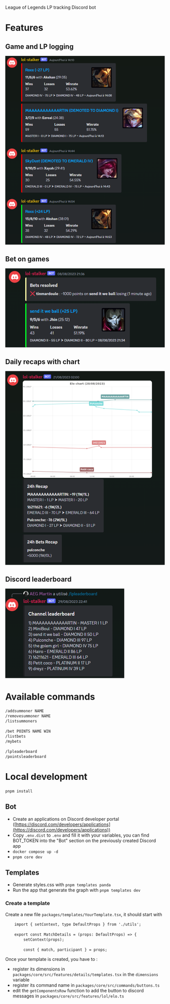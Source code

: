 League of Legends LP tracking Discord bot

# Features

## Game and LP logging

![Alt text](images/LPDifference.png)

## Bet on games

![Alt text](images/bets.png)

## Daily recaps with chart

![Alt text](images/recap.png)

## Discord leaderboard

![Alt text](images/lpleaderboard.png)

# Available commands

```
/addsummoner NAME
/removesummoner NAME
/listsummoners

/bet POINTS NAME WIN
/listbets
/mybets

/lpleaderboard
/pointsleaderboard
```

# Local development

`pnpm install`

## Bot

-   Create an applications on Discord developer portal ([https://discord.com/developers/applications](https://discord.com/developers/applications))
-   Copy `.env.dist` to `.env` and fill it with your variables, you can find BOT_TOKEN into the "Bot" section on the previously created Discord app
-   `docker compose up -d`
-   `pnpm core dev`

## Templates

-   Generate styles.css with `pnpm templates panda`
-   Run the app that generate the graph with `pnpm templates dev`

### Create a template

Create a new file `packages/templates/YourTemplate.tsx`, it should start with

```tsx
    import { setContext, type DefaultProps } from './utils';

    export const MatchDetails = (props: DefaultProps) => {
        setContext(props);

        const { match, participant } = props;
```

Once your template is created, you have to :

-   register its dimensions in `packages/core/src/features/details/templates.tsx` in the `dimensions` variable
-   register its command name in `packages/core/src/commands/buttons.ts`
-   edit the `getComponentsRow` function to add the button to discord messages in `packages/core/src/features/lol/elo.ts`
